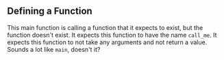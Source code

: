 ## Defining a Function

  This main function is calling a function that it expects to exist, but the function doesn't exist.
  It expects this function to have the name `call_me`.
  It expects this function to not take any arguments and not return a value.
  Sounds a lot like `main`, doesn't it?
